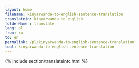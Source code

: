 ```yaml
---
layout: home
fileName: kinyarwanda-to-english-sentence-translation
translatein: kinyarwanda_to_english
folderName : translate
lang: pl
from: rw
to: en
permalink: /pl/kinyarwanda-to-english-sentence-translation
tool: kinyarwanda-to-english-sentence-translation
---
```

{% include section/translateinto.html %}